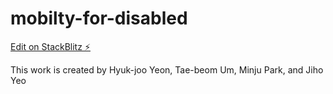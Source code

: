 # mobilty-for-disabled

[Edit on StackBlitz ⚡️](https://stackblitz.com/edit/mobilty-for-disabled)

This work is created by Hyuk-joo Yeon, Tae-beom Um, Minju Park, and Jiho Yeo

